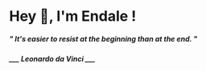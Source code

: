 <h1 title="head"> Hey 👋, I'm Endale !</h1>

**<h5><i>" It's easier to resist at the beginning than at the end. "</i></h5>**

*<b>___ Leonardo da Vinci ___</b>*
